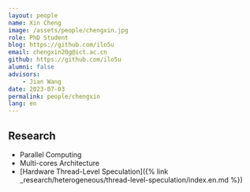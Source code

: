 ```yaml
---
layout: people
name: Xin Cheng
image: /assets/people/chengxin.jpg
role: PhD Student
blog: https://github.com/ilo5u
email: chengxin20g@ict.ac.cn
github: https://github.com/ilo5u
alumni: false
advisors:
    - Jian Wang
date: 2023-07-03
permalink: people/chengxin
lang: en
---
```


## Research

- Parallel Computing
- Multi-cores Architecture
- [Hardware Thread-Level Speculation]({% link _research/heterogeneous/thread-level-speculation/index.en.md %})